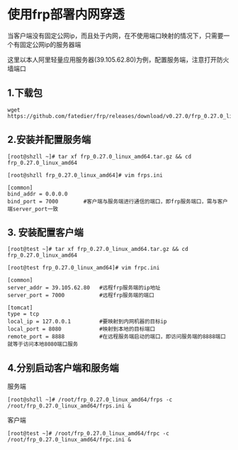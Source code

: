 # 使用frp部署内网穿透

当客户端没有固定公网ip，而且处于内网，在不使用端口映射的情况下，只需要一个有固定公网ip的服务器端

这里以本人阿里轻量应用服务器(39.105.62.80)为例，配置服务端，注意打开防火墙端口

## 1.下载包

```
wget https://github.com/fatedier/frp/releases/download/v0.27.0/frp_0.27.0_linux_amd64.tar.gz
```

## 2.安装并配置服务端

 ```
[root@shzll ~]# tar xf frp_0.27.0_linux_amd64.tar.gz && cd frp_0.27.0_linux_amd64
 ```

```
[root@shzll frp_0.27.0_linux_amd64]# vim frps.ini

[common]
bind_addr = 0.0.0.0
bind_port = 7000        #客户端与服务端进行通信的端口，即frp服务端口，需与客户端server_port一致
```

## 3. 安装配置客户端

```
[root@test ~]# tar xf frp_0.27.0_linux_amd64.tar.gz && cd frp_0.27.0_linux_amd64
```

```
[root@test frp_0.27.0_linux_amd64]# vim frpc.ini

[common]
server_addr = 39.105.62.80   #远程frp服务端的ip地址
server_port = 7000           #远程frp服务端的端口

[tomcat]
type = tcp
local_ip = 127.0.0.1         #要映射到内网机器的目标ip
local_port = 8080            #映射到本地的目标端口
remote_port = 8888           #在远程服务端启动的端口，即访问服务端的8888端口就等于访问本地8080端口服务
```

## 4.分别启动客户端和服务端

服务端

```
[root@shzll ~]# /root/frp_0.27.0_linux_amd64/frps -c /root/frp_0.27.0_linux_amd64/frps.ini &
```

客户端

```
[root@test ~]# /root/frp_0.27.0_linux_amd64/frpc -c /root/frp_0.27.0_linux_amd64/frpc.ini &
```

